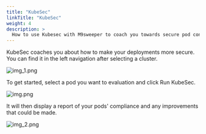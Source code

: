 ```yaml
---
title: "KubeSec"
linkTitle: "KubeSec"
weight: 4
description: >
  How to use Kubesec with M9sweeper to coach you towards secure pod configuration. 
---
```


KubeSec coaches you about how to make your deployments more secure. You can find it in the left navigation after
selecting a cluster. 

![img_1.png](img_1.png)

To get started, select a pod you want to evaluation and click Run KubeSec. 

![img.png](img.png)

It will then display a report of your pods' compliance and any improvements that could be made. 

![img_2.png](img_2.png)





